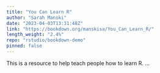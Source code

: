 ```yaml
---
title: "You Can Learn R"
author: "Sarah Manski"
date: "2023-04-03T13:31:48Z"
link: "https://bookdown.org/manskisa/You_Can_Learn_R/"
length_weight: "2.4%"
repo: "rstudio/bookdown-demo"
pinned: false
---
```


This is a resource to help teach people how to learn R. ...
